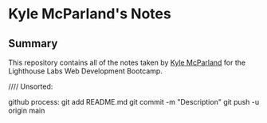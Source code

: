 # Kyle McParland's Notes
## Summary

This repository contains all of the notes taken by [Kyle McParland](https://github.com/kylemcparland) for the Lighthouse Labs Web Development Bootcamp.

//// Unsorted:

github process:
git add README.md
git commit -m "Description"
git push -u origin main

